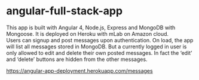 # angular-full-stack-app
This app is built with Angular 4, Node.js, Express and MongoDB with Mongoose. It is deployed on Heroku with mLab on Amazon cloud.  
Users can signup and  post messages upon authentication. On load, the app will list all messages stored in MongoDB. 
But a currently logged in user is only allowed to edit and delete their own posted messages. 
In fact the ‘edit’ and ‘delete’ buttons are hidden from the other messages. 

https://angular-app-deployment.herokuapp.com/messages
